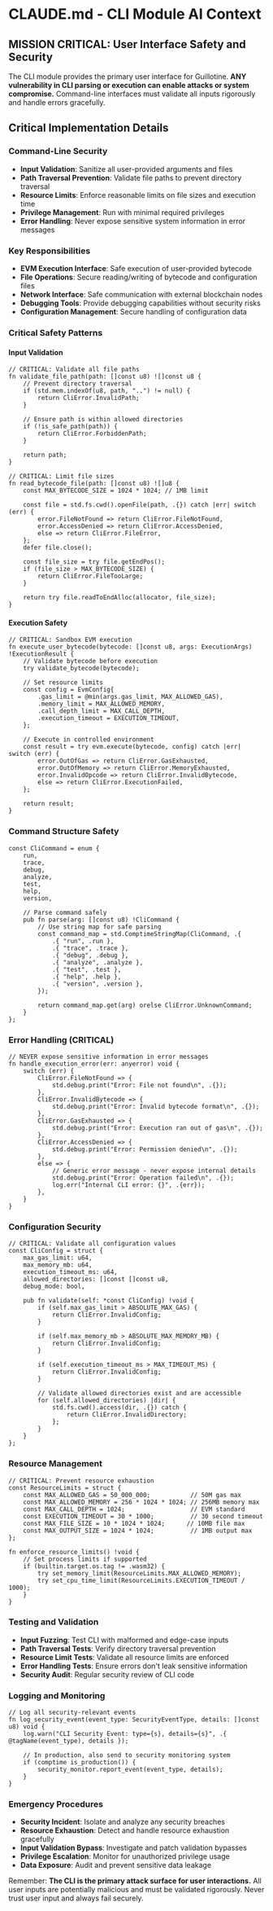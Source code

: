 # CLAUDE.md - CLI Module AI Context

## MISSION CRITICAL: User Interface Safety and Security

The CLI module provides the primary user interface for Guillotine. **ANY vulnerability in CLI parsing or execution can enable attacks or system compromise.** Command-line interfaces must validate all inputs rigorously and handle errors gracefully.

## Critical Implementation Details

### Command-Line Security
- **Input Validation**: Sanitize all user-provided arguments and files
- **Path Traversal Prevention**: Validate file paths to prevent directory traversal
- **Resource Limits**: Enforce reasonable limits on file sizes and execution time
- **Privilege Management**: Run with minimal required privileges
- **Error Handling**: Never expose sensitive system information in error messages

### Key Responsibilities
- **EVM Execution Interface**: Safe execution of user-provided bytecode
- **File Operations**: Secure reading/writing of bytecode and configuration files
- **Network Interface**: Safe communication with external blockchain nodes
- **Debugging Tools**: Provide debugging capabilities without security risks
- **Configuration Management**: Secure handling of configuration data

### Critical Safety Patterns

#### Input Validation
```zig
// CRITICAL: Validate all file paths
fn validate_file_path(path: []const u8) ![]const u8 {
    // Prevent directory traversal
    if (std.mem.indexOf(u8, path, "..") != null) {
        return CliError.InvalidPath;
    }

    // Ensure path is within allowed directories
    if (!is_safe_path(path)) {
        return CliError.ForbiddenPath;
    }

    return path;
}

// CRITICAL: Limit file sizes
fn read_bytecode_file(path: []const u8) ![]u8 {
    const MAX_BYTECODE_SIZE = 1024 * 1024; // 1MB limit

    const file = std.fs.cwd().openFile(path, .{}) catch |err| switch (err) {
        error.FileNotFound => return CliError.FileNotFound,
        error.AccessDenied => return CliError.AccessDenied,
        else => return CliError.FileError,
    };
    defer file.close();

    const file_size = try file.getEndPos();
    if (file_size > MAX_BYTECODE_SIZE) {
        return CliError.FileTooLarge;
    }

    return try file.readToEndAlloc(allocator, file_size);
}
```

#### Execution Safety
```zig
// CRITICAL: Sandbox EVM execution
fn execute_user_bytecode(bytecode: []const u8, args: ExecutionArgs) !ExecutionResult {
    // Validate bytecode before execution
    try validate_bytecode(bytecode);

    // Set resource limits
    const config = EvmConfig{
        .gas_limit = @min(args.gas_limit, MAX_ALLOWED_GAS),
        .memory_limit = MAX_ALLOWED_MEMORY,
        .call_depth_limit = MAX_CALL_DEPTH,
        .execution_timeout = EXECUTION_TIMEOUT,
    };

    // Execute in controlled environment
    const result = try evm.execute(bytecode, config) catch |err| switch (err) {
        error.OutOfGas => return CliError.GasExhausted,
        error.OutOfMemory => return CliError.MemoryExhausted,
        error.InvalidOpcode => return CliError.InvalidBytecode,
        else => return CliError.ExecutionFailed,
    };

    return result;
}
```

### Command Structure Safety
```zig
const CliCommand = enum {
    run,
    trace,
    debug,
    analyze,
    test,
    help,
    version,

    // Parse command safely
    pub fn parse(arg: []const u8) !CliCommand {
        // Use string map for safe parsing
        const command_map = std.ComptimeStringMap(CliCommand, .{
            .{ "run", .run },
            .{ "trace", .trace },
            .{ "debug", .debug },
            .{ "analyze", .analyze },
            .{ "test", .test },
            .{ "help", .help },
            .{ "version", .version },
        });

        return command_map.get(arg) orelse CliError.UnknownCommand;
    }
};
```

### Error Handling (CRITICAL)
```zig
// NEVER expose sensitive information in error messages
fn handle_execution_error(err: anyerror) void {
    switch (err) {
        CliError.FileNotFound => {
            std.debug.print("Error: File not found\n", .{});
        },
        CliError.InvalidBytecode => {
            std.debug.print("Error: Invalid bytecode format\n", .{});
        },
        CliError.GasExhausted => {
            std.debug.print("Error: Execution ran out of gas\n", .{});
        },
        CliError.AccessDenied => {
            std.debug.print("Error: Permission denied\n", .{});
        },
        else => {
            // Generic error message - never expose internal details
            std.debug.print("Error: Operation failed\n", .{});
            log.err("Internal CLI error: {}", .{err});
        },
    }
}
```

### Configuration Security
```zig
// CRITICAL: Validate all configuration values
const CliConfig = struct {
    max_gas_limit: u64,
    max_memory_mb: u64,
    execution_timeout_ms: u64,
    allowed_directories: []const []const u8,
    debug_mode: bool,

    pub fn validate(self: *const CliConfig) !void {
        if (self.max_gas_limit > ABSOLUTE_MAX_GAS) {
            return CliError.InvalidConfig;
        }

        if (self.max_memory_mb > ABSOLUTE_MAX_MEMORY_MB) {
            return CliError.InvalidConfig;
        }

        if (self.execution_timeout_ms > MAX_TIMEOUT_MS) {
            return CliError.InvalidConfig;
        }

        // Validate allowed directories exist and are accessible
        for (self.allowed_directories) |dir| {
            std.fs.cwd().access(dir, .{}) catch {
                return CliError.InvalidDirectory;
            };
        }
    }
};
```

### Resource Management
```zig
// CRITICAL: Prevent resource exhaustion
const ResourceLimits = struct {
    const MAX_ALLOWED_GAS = 50_000_000;           // 50M gas max
    const MAX_ALLOWED_MEMORY = 256 * 1024 * 1024; // 256MB memory max
    const MAX_CALL_DEPTH = 1024;                  // EVM standard
    const EXECUTION_TIMEOUT = 30 * 1000;          // 30 second timeout
    const MAX_FILE_SIZE = 10 * 1024 * 1024;      // 10MB file max
    const MAX_OUTPUT_SIZE = 1024 * 1024;          // 1MB output max
};

fn enforce_resource_limits() !void {
    // Set process limits if supported
    if (builtin.target.os.tag != .wasm32) {
        try set_memory_limit(ResourceLimits.MAX_ALLOWED_MEMORY);
        try set_cpu_time_limit(ResourceLimits.EXECUTION_TIMEOUT / 1000);
    }
}
```

### Testing and Validation
- **Input Fuzzing**: Test CLI with malformed and edge-case inputs
- **Path Traversal Tests**: Verify directory traversal prevention
- **Resource Limit Tests**: Validate all resource limits are enforced
- **Error Handling Tests**: Ensure errors don't leak sensitive information
- **Security Audit**: Regular security review of CLI code

### Logging and Monitoring
```zig
// Log all security-relevant events
fn log_security_event(event_type: SecurityEventType, details: []const u8) void {
    log.warn("CLI Security Event: type={s}, details={s}", .{ @tagName(event_type), details });

    // In production, also send to security monitoring system
    if (comptime is_production()) {
        security_monitor.report_event(event_type, details);
    }
}
```

### Emergency Procedures
- **Security Incident**: Isolate and analyze any security breaches
- **Resource Exhaustion**: Detect and handle resource exhaustion gracefully
- **Input Validation Bypass**: Investigate and patch validation bypasses
- **Privilege Escalation**: Monitor for unauthorized privilege usage
- **Data Exposure**: Audit and prevent sensitive data leakage

Remember: **The CLI is the primary attack surface for user interactions.** All user inputs are potentially malicious and must be validated rigorously. Never trust user input and always fail securely.